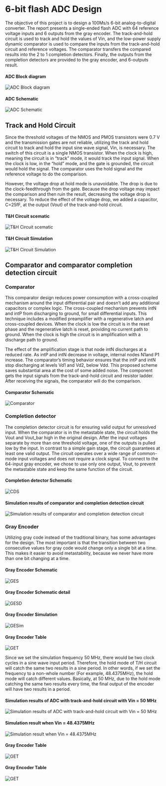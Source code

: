 # 6-bit flash ADC Design 

The objective of this project is to design a 100Ms/s 6-bit analog-to-digital converter. The report presents a single-ended flash ADC with 64 reference voltage inputs and 6 outputs from the gray encoder. The track-and-hold circuit is used to track and hold the values of Vin, and the low-power supply dynamic comparator is used to compare the inputs from the track-and-hold circuit and reference voltages. The comparator transfers the compared results into the 2 to 1 completion detectors. Finally, the outputs from the completion detectors are provided to the gray encoder, and 6-outputs result. 


#### ADC Block diagram 
![ADC Block diagram ](https://github.com/yichienchiang/6-bit-flash-ADC-Design/blob/32b03eb2f485511b1db0ba00f6e660dd54a30343/1.PNG)

#### ADC Schematic
![ADC Schematic](https://github.com/yichienchiang/6-bit-flash-ADC-Design/blob/46cd0fb09a30c61104170c30d5a3b044e2a330f2/12.png)

## Track and Hold Circuit

Since the threshold voltages of the NMOS and PMOS transistors were 0.7 V and the transmission gates are not reliable, utilizing the track and hold circuit to track and hold the input sine wave signal, Vin, is necessary. The switch of this circuit is a single NMOS transistor. When the clock is high, meaning the circuit is in “track” mode, it would track the input signal.  When the clock is low, in the “hold” mode, and the gate is grounded, the circuit would hold the signal. The comparator uses the hold signal and the reference voltage to do the comparison.

However, the voltage drop at hold mode is unavoidable. The drop is due to the clock-feedthrough from the gate. Because the drop voltage may impact the comparison and then ruin the result, decreasing the voltage drop is necessary. To reduce the effect of the voltage drop, we added a capacitor, C=25fF, at the output (Vout) of the track-and-hold circuit.

#### T&H Circuit scematic
![T&H Circuit scematic](https://github.com/yichienchiang/6-bit-flash-ADC-Design/blob/68381059f8f6d4830bafffd4086ca99a2b2c68a4/3.PNG)

#### T&H Circuit Simulation
![T&H Circuit Simulation](https://github.com/yichienchiang/6-bit-flash-ADC-Design/blob/68381059f8f6d4830bafffd4086ca99a2b2c68a4/4.PNG)


## Comparator and comparator completion detection circuit

### Comparator
This comparator design reduces power consumption with a cross-coupled mechanism around the input differential pair and doesn’t add any additional capacitors or complex logic. The cross-coupled mechanism prevents intN and intP from discharging to ground, for small differential inputs. This technique includes a modified preamplifier with a regenerative latch and cross-coupled devices. When the clock is low the circuit is in the reset phase and the regenerative latch is reset, providing no current path to ground. When the clock is high the circuit is in amplification with a discharge path to ground. 

The effect of the amplification stage is that node intN discharges at a reduced rate. As intP and intN decrease in voltage, internal nodes N1and P1 increase. The comparator’s timing behavior ensures that the intP and intN stop discharging at levels Vd1 and Vd2, below Vdd. This proposed scheme saves substantial area at the cost of some added noise. The component gets the input signals from the track-and-hold circuit and resistor ladder. After receiving the signals, the comparator will do the comparison.

#### Comparator Schematic
![Comparator](https://github.com/yichienchiang/6-bit-flash-ADC-Design/blob/69a6153d9f7088c3379c66fb6a9cb519777054a9/5.PNG)

### Completion detector

The completion detector circuit is for ensuring valid output for unresolved input. When the comparator is in the metastable state, the circuit holds the Vout and Vout_bar high in the original design. After the input voltages separate by more than one threshold voltage, one of the outputs is pulled low by the input. In contrast to a simple gain stage, the circuit guarantees at least one valid output. The circuit operates over a wide range of common-mode input voltages and does not require a clock signal. To connect to the 64-input gray encoder, we chose to use only one output, Vout, to prevent the metastable state and keep the same function of the circuit.

#### Completion detector Schematic
![CDS](https://github.com/yichienchiang/6-bit-flash-ADC-Design/blob/69a6153d9f7088c3379c66fb6a9cb519777054a9/6.PNG)

#### Simulation results of comparator and completion detection circuit
![Simulation results of comparator and completion detection circuit](https://github.com/yichienchiang/6-bit-flash-ADC-Design/blob/69a6153d9f7088c3379c66fb6a9cb519777054a9/7.PNG)

### Gray Encoder
Utilizing gray code instead of the traditional binary, has some advantages for the design. The most important is that the transition between two consecutive values for gray code would change only a single bit at a time. This makes it easier to avoid metastability, because we never have more than one bit changing at a time. 

#### Gray Encoder Schematic
![GES](https://github.com/yichienchiang/6-bit-flash-ADC-Design/blob/0077937897ced309b3933acc96c36870afa538ff/8.PNG)

#### Gray Encoder Schematic detail 
![GESD](https://github.com/yichienchiang/6-bit-flash-ADC-Design/blob/0077937897ced309b3933acc96c36870afa538ff/9.PNG)

#### Gray Encoder Simulation
![GESim](https://github.com/yichienchiang/6-bit-flash-ADC-Design/blob/0077937897ced309b3933acc96c36870afa538ff/10.PNG)

#### Gray Encoder Table
![GET](https://github.com/yichienchiang/6-bit-flash-ADC-Design/blob/05abb1c490a0ee53c33b7780ede29dda0a686ec9/11.PNG)

Since we set the simulation frequency 50 MHz, there would be two clock cycles in a sine wave input period. Therefore, the hold mode of T/H circuit will catch the same two results in a sine period. In other words, if we set the frequency to a non-whole number (For example, 48.4375MHz), the hold mode will catch different values. Basically, at 50 MHz, due to the hold mode catching the same two results every time, the final output of the encoder will have two results in a period.

#### Simulation results of ADC with track-and-hold circuit with Vin = 50 MHz
![Simulation results of ADC with track-and-hold circuit with Vin = 50 MHz](https://github.com/yichienchiang/6-bit-flash-ADC-Design/blob/05abb1c490a0ee53c33b7780ede29dda0a686ec9/13.PNG)

#### Simulation result when Vin = 48.4375MHz
![Simulation result when Vin = 48.4375MHz](https://github.com/yichienchiang/6-bit-flash-ADC-Design/blob/05abb1c490a0ee53c33b7780ede29dda0a686ec9/14.PNG)

#### Gray Encoder Table
![GET]()

#### Gray Encoder Table
![GET]()

